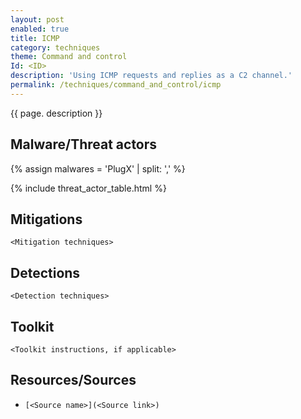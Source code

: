 ```yaml
---
layout: post
enabled: true
title: ICMP
category: techniques
theme: Command and control
Id: <ID>
description: 'Using ICMP requests and replies as a C2 channel.'
permalink: /techniques/command_and_control/icmp
---
```

{{ page. description }}

## Malware/Threat actors

<!-- Threat actors table -->
{% assign malwares = 'PlugX' | split: ',' %}

{% include threat_actor_table.html %}

## Mitigations

`<Mitigation techniques>`

## Detections

`<Detection techniques>`

## Toolkit

`<Toolkit instructions, if applicable>`

## Resources/Sources

* `[<Source name>](<Source link>)`

